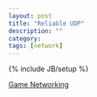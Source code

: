 ```yaml
---
layout: post
title: "Reliable UDP"
description: ""
category: 
tags: [network]
---
```

{% include JB/setup %}

[Game Networking](http://gafferongames.com/networking-for-game-programmers/)
